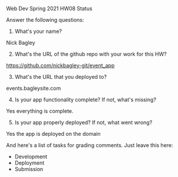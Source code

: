 
Web Dev Spring 2021 HW08 Status

Answer the following questions:


1. What's your name?

Nick Bagley

2. What's the URL of the github repo with your work for this HW?

https://github.com/nickbagley-git/event_app

3. What's the URL that you deployed to?

events.bagleysite.com

4. Is your app functionality complete? If not, what's missing?

Yes everything is complete.

5. Is your app properly deployed? If not, what went wrong?


Yes the app is deployed on the domain


And here's a list of tasks for grading comments. Just leave this here:
 - Development
 - Deployment
 - Submission
